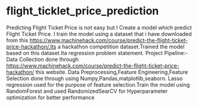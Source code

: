 # flight_ticklet_price_prediction
Predicting Flight Ticket Price is not easy but I Create a model which predict Flight Ticket Price.
I train the model using a dataset that i have downloaded from this https://www.machinehack.com/course/predict-the-flight-ticket-price-hackathon/.Its a hackathon competition dataset.Trained the model based on this dataset.Ita regression problem statement.
Project Pipeline:- Data Collection done through  https://www.machinehack.com/course/predict-the-flight-ticket-price-hackathon/ this website.
Data Preprocessing,Feature Engineering,Feature Selection done through using Numpy,Pandas,matplotlib,seaborn.
Lasso regression used for the purpose of feature selection.Train the model using RandomForest and used RandomizedSearCV for Hyperparameter optimization for better performance
